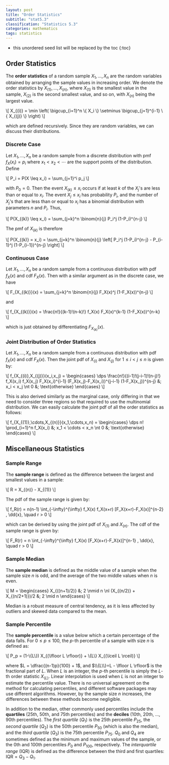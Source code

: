 ```yaml
---
layout: post
title: "Order Statistics"
subtitle: "stat5.3"
classification: "Statistics 5.3"
categories: mathematics
tags: statistics
---
```


<!--more-->
* this unordered seed list will be replaced by the toc
{:toc}

## Order Statistics

The **order statistics** of a random sample $X_1,\ldots,X_n$ are the random variables obtained by arranging the sample values in increasing order.
We denote the order statistics by $X_{(1)},\ldots,X_{(n)}$, where $X_{(1)}$ is the smallest value in the sample, $X_{(2)}$ is the second smallest value, and so on, with $X_{(n)}$ being the largest value.

\\[
X_{(i)} = \min \left( \bigcup_{i=1}^n \\{ X_i \\} \setminus \bigcup_{j=1}^{i-1} \\{ X_{(j)} \\} \right)
\\]

which are defined recursively.
Since they are random variables, we can discuss their distributions.

### Discrete Case

Let $X_1,\ldots, X_n$ be a random sample from a discrete distribution with pmf $f_X(x_i)=p_i$ where $x_1<x_2<\cdots$ are the
support points of the distribution. Define

\\[
P_i = P(X \leq x_i) = \sum_{j=1}^i p_j
\\]

with $P_0=0$. Then the event $X_{(k)} \leq x_i$ occurs if at least $k$ of the $X_j$'s are less than or equal to $x_i$.
The event $X_j \leq x_i$ has probability $P_i$, and the number of $X_j$'s that are less than or equal to $x_i$ has a binomial distribution with parameters $n$ and $P_i$.
Thus,

\\[
P(X_{(k)} \leq x_i) = \sum_{j=k}^n \binom{n}{j} P_i^j (1-P_i)^{n-j}
\\]

The pmf of $X_{(k)}$ is therefore

\\[
P(X_{(k)} = x_i) = \sum_{j=k}^n \binom{n}{j} \left\[ P_i^j (1-P_i)^{n-j} - P_{i-1}^j (1-P_{i-1})^{n-j} \right\]
\\]

### Continuous Case

Let $X_1,\ldots,X_n$ be a random sample from a continuous distribution with pdf $f_X(x)$ and cdf $F_X(x)$.
Then with a similar argument as in the discrete case, we have

\\[
F_{X_{(k)}}(x) = \sum_{j=k}^n \binom{n}{j} F_X(x)^j (1-F_X(x))^{n-j}
\\]

and

\\[
f_{X_{(k)}}(x) = \frac{n!}{(k-1)!(n-k)!} f_X(x) F_X(x)^{k-1} (1-F_X(x))^{n-k}
\\]

which is just obtained by differentiating $F_{X_{(k)}}(x)$.

### Joint Distribution of Order Statistics

Let $X_1,\ldots,X_n$ be a random sample from a continuous distribution with pdf $f_X(x)$ and cdf $F_X(x)$.
Then the joint pdf of $X_{(i)}$ and $X_{(j)}$ for $1 \leq i < j \leq n$ is given by:

\\[
f_{X_{(i)},X_{(j)}}(x_i,x_j) = \begin{cases}
\dps \frac{n!}{(i-1)!(j-i-1)!(n-j)!} f_X(x_i) f_X(x_j) F_X(x_i)^{i-1} (F_X(x_j)-F_X(x_i))^{j-i-1} (1-F_X(x_j))^{n-j} &;  x_i < x_j \nt
0 &; \text{otherwise}
\end{cases}
\\]

This is also derived similarly as the marginal case, only differing in that we need to consider three regions so that required to use the multinomial distribution.
We can easily calculate the joint pdf of all the order statistics as follows:

\\[
f_{X_{(1)},\cdots,X_{(n)}}(x_1,\cdots,x_n) = \begin{cases}
\dps n! \prod_{i=1}^n f_X(x_i) &; x_1 < \cdots < x_n \nt
0 &; \text{otherwise}
\end{cases}
\\]

## Miscellaneous Statistics

### Sample Range

The **sample range** is defined as the difference between the largest and smallest values in a sample:

\\[
R = X_{(n)} - X_{(1)}
\\]

The pdf of the sample range is given by:

\\[
f_R(r) = n(n-1) \int_{-\infty}^{\infty} f_X(x) f_X(x+r) [F_X(x+r)-F_X(x)]^{n-2} \, \dd{x}, \quad r > 0
\\]

which can be derived by using the joint pdf of $X_{(1)}$ and $X_{(n)}$. The cdf of the sample range is given by:

\\[
F_R(r) = n \int_{-\infty}^{\infty} f_X(x) [F_X(x+r)-F_X(x)]^{n-1} \, \dd{x}, \quad r > 0
\\]

### Sample Median

The **sample median** is defined as the middle value of a sample when the sample size $n$ is odd, and the average of the two middle values when $n$ is even.

\\[
M = \begin{cases}
X_{((n+1)/2)} &; 2 \nmid n \nl
(X_{(n/2)} + X_{(n/2+1)})/2 &; 2 \mid n
\end{cases}
\\]

Median is a robust measure of central tendency, as it is less affected by outliers and skewed data compared to the mean.

### Sample Percentile

The **sample percentile** is a value below which a certain percentage of the data falls.
For $0 \le p \le 100$, the $p$-th percentile of a sample with size $n$ is defined as:

\\[
P_p = (1-\\{L\\}) X_{(\lfloor L \\rfloor)} + \\{L\\} X_{(\lceil L \rceil)}
\\]

where $L = \dfrac{(n-1)p}{100} + 1$, and $\\{L\\}=L - \lfloor L \rfloor$ is the fractional part of $L$.
When $L$ is an integer, the $p$-th percentile is simply the $L$-th order statistic $X_{(L)}$.
Linear interpolation is used when $L$ is not an integer to estimate the percentile value.
There is no universal agreement on the method for calculating percentiles, and different software packages may use different algorithms.
However, by the sample size $n$ increases, the differences between these methods become negligible.

In addition to the median, other commonly used percentiles include the **quartiles** (25th, 50th, and 75th percentiles) and the **deciles** (10th, 20th, ..., 90th percentiles).
The _first quartile_ ($Q_1$) is the 25th percentile $P_{25}$, the _second quartile_ ($Q_2$) is the 50th percentile $P_{50}$ (which is also the median),
and the _third quartile_ ($Q_3$) is the 75th percentile $P_{75}$.
$Q_0$ and $Q_4$ are sometimes defined as the minimum and maximum values of the sample, or the 0th and 100th percentiles $P_0$ and $P_{100}$, respectively.
The _interquartile range_ (IQR) is defined as the difference between the third and first quartiles: $\text{IQR} = Q_3 - Q_1$.